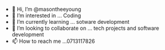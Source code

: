 - 👋 Hi, I’m @masontheeyoung
- 👀 I’m interested in ... Coding
- 🌱 I’m currently learning ... sotware development
- 💞️ I’m looking to collaborate on ... tech projects and software development
- 📫 How to reach me ...0713117826

<!---
masontheeyoung/masontheeyoung is a ✨ special ✨ repository because its `README.md` (this file) appears on your GitHub profile.
You can click the Preview link to take a look at your changes.
--->
